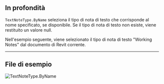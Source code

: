 ## In profondità
`TextNoteType.ByName` seleziona il tipo di nota di testo che corrisponde al nome specificato, se disponibile. Se il tipo di nota di testo non esiste, viene restituito un valore null.

Nell'esempio seguente, viene selezionato il tipo di nota di testo "Working Notes" dal documento di Revit corrente.

___
## File di esempio

![TextNoteType.ByName](./Revit.Elements.TextNoteType.ByName_img.jpg)
